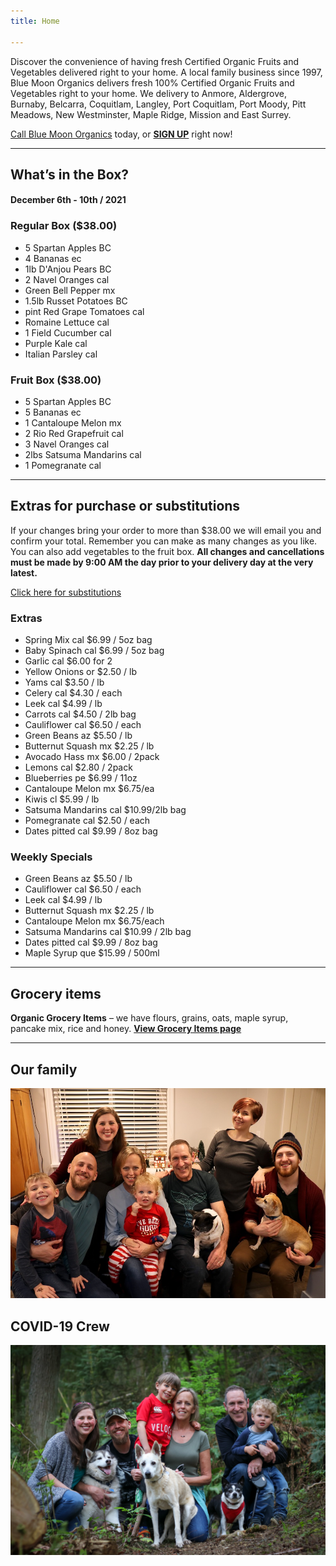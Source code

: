 ```yaml
---
title: Home

---
```

Discover the convenience of having fresh Certified Organic Fruits and Vegetables delivered right to your home. A local family business since 1997, Blue Moon Organics delivers fresh 100% Certified Organic Fruits and Vegetables right to your home. We delivery to Anmore, Aldergrove, Burnaby, Belcarra, Coquitlam, Langley, Port Coquitlam, Port Moody, Pitt Meadows, New Westminster, Maple Ridge, Mission and East Surrey.

[Call Blue Moon Organics](/contact) today, or [**SIGN UP**](/sign-up) right now!

***

## What’s in the Box?

#### **December 6th - 10th / 2021**

### Regular Box ($38.00)

* 5 Spartan Apples  BC
* 4 Bananas  ec
* 1lb D'Anjou Pears  BC
* 2 Navel Oranges  cal
* Green Bell Pepper  mx
* 1.5lb Russet Potatoes  BC
* pint Red Grape Tomatoes  cal
* Romaine Lettuce  cal
* 1 Field Cucumber  cal
* Purple Kale  cal
* Italian Parsley  cal

### Fruit Box ($38.00)

* 5 Spartan Apples  BC
* 5 Bananas  ec
* 1 Cantaloupe Melon  mx
* 2 Rio Red Grapefruit  cal
* 3 Navel Oranges  cal
* 2lbs Satsuma Mandarins  cal
* 1 Pomegranate  cal

***

## Extras for purchase or substitutions

If your changes bring your order to more than $38.00 we will email you and confirm your total. Remember you can make as many changes as you like. You can also add vegetables to the fruit box. **All changes and cancellations must be made by 9:00 AM the day prior to your delivery day at the very latest.**

[Click here for substitutions](/substitutions "Click here for substitutions")

### Extras

* Spring Mix  cal   $6.99 / 5oz bag
* Baby Spinach cal   $6.99 / 5oz bag
* Garlic  cal   $6.00 for 2
* Yellow Onions  or   $2.50 / lb
* Yams  cal   $3.50 / lb
* Celery  cal    $4.30 / each
* Leek  cal  $4.99 / lb
* Carrots  cal   $4.50 / 2lb bag
* Cauliflower  cal   $6.50 / each
* Green Beans  az   $5.50 / lb
* Butternut Squash  mx  $2.25 / lb
* Avocado Hass mx  $6.00 / 2pack
* Lemons  cal   $2.80 / 2pack
* Blueberries  pe   $6.99 / 11oz
* Cantaloupe Melon  mx  $6.75/ea
* Kiwis  cl   $5.99 / lb
* Satsuma Mandarins  cal $10.99/2lb bag
* Pomegranate  cal  $2.50 / each
* Dates pitted  cal  $9.99 / 8oz bag

### Weekly Specials

* Green Beans  az    $5.50 / lb
* Cauliflower  cal  $6.50 / each
* Leek  cal   $4.99 / lb
* Butternut Squash  mx   $2.25 / lb
* Cantaloupe Melon  mx  $6.75/each
* Satsuma Mandarins  cal  $10.99 / 2lb bag
* Dates pitted  cal  $9.99 / 8oz bag
* Maple Syrup  que  $15.99 / 500ml

***

## Grocery items

**Organic Grocery Items** – we have flours, grains, oats, maple syrup, pancake mix, rice and honey. [**View Grocery Items page**](/groceries)

***

## Our family

![Our family.](./uploads/IMG_1376-copy.jpg "Our family")

## COVID-19 Crew

![COVID-19 crew.](./uploads/covid.jpg "COVID-19 crew")